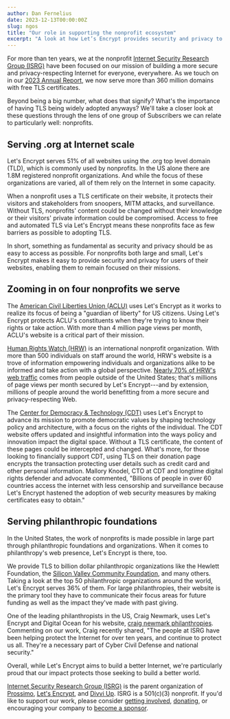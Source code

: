 ```yaml
---
author: Dan Fernelius
date: 2023-12-13T00:00:00Z
slug: ngos
title: "Our role in supporting the nonprofit ecosystem"
excerpt: "A look at how Let’s Encrypt provides security and privacy to public and social benefit organizations."
---
```


For more than ten years, we at the nonprofit [Internet Security Research Group (ISRG)](https://www.abetterinternet.org/) have been focused on our mission of building a more secure and privacy-respecting Internet for everyone, everywhere. As we touch on in our [2023 Annual Report](https://www.abetterinternet.org/documents/2023-ISRG-Annual-Report.pdf), we now serve more than 360 million domains with free TLS certificates.

Beyond being a big number, what does that signify? What's the importance of having TLS being widely adopted anyways? We'll take a closer look at these questions through the lens of one group of Subscribers we can relate to particularly well: nonprofits.

## Serving .org at Internet scale

Let's Encrypt serves 51% of all websites using the .org top level domain (TLD), which is commonly used by nonprofits. In the US alone there are 1.8M registered nonprofit organizations. And while the focus of these organizations are varied, all of them rely on the Internet in some capacity.

When a nonprofit uses a TLS certificate on their website, it protects their visitors and stakeholders from snoopers, MITM attacks, and surveillance. Without TLS, nonprofits' content could be changed without their knowledge or their visitors' private information could be compromised. Access to free and automated TLS via Let's Encrypt means these nonprofits face as few barriers as possible to adopting TLS.

In short, something as fundamental as security and privacy should be as easy to access as possible. For nonprofits both large and small, Let's Encrypt makes it easy to provide security and privacy for users of their websites, enabling them to remain focused on their missions.

## Zooming in on four nonprofits we serve

The [American Civil Liberties Union (ACLU)](https://www.aclu.org/) uses Let's Encrypt as it works to realize its focus of being a "guardian of liberty" for US citizens. Using Let's Encrypt protects ACLU's constituents when they're trying to know their rights or take action. With more than 4 million page views per month, ACLU's website is a critical part of their mission.

[Human Rights Watch (HRW)](https://www.hrw.org/) is an international nonprofit organization. With more than 500 individuals on staff around the world, HRW's website is a trove of information empowering individuals and organizations alike to be informed and take action with a global perspective. [Nearly 70% of HRW's web traffic](https://pro.similarweb.com/#/digitalsuite/websiteanalysis/overview/website-performance/*/999/3m?webSource=Total&key=hrw.org) comes from people outside of the United States; that's millions of page views per month secured by Let's Encrypt---and by extension, millions of people around the world benefitting from a more secure and privacy-respecting Web.

The [Center for Democracy & Technology (CDT)](https://cdt.org/) uses Let's Encrypt to advance its mission to promote democratic values by shaping technology policy and architecture, with a focus on the rights of the individual. The CDT website offers updated and insightful information into the ways policy and innovation impact the digital space. Without a TLS certificate, the content of these pages could be intercepted and changed. What's more, for those looking to financially support CDT, using TLS on their donation page encrypts the transaction protecting user details such as credit card and other personal information. Mallory Knodel, CTO at CDT and longtime digital rights defender and advocate commented, "Billions of people in over 60 countries access the internet with less censorship and surveillance because Let's Encrypt hastened the adoption of web security measures by making certificates easy to obtain."

## Serving philanthropic foundations

In the United States, the work of nonprofits is made possible in large part through philanthropic foundations and organizations. When it comes to philanthropy's web presence, Let's Encrypt is there, too.

We provide TLS to billion dollar philanthropic organizations like the Hewlett Foundation, the [Silicon Valley Community Foundation](https://www.siliconvalleycf.org/), and many others. Taking a look at the top 50 philanthropic organizations around the world, Let's Encrypt serves 36% of them. For large philanthropies, their website is the primary tool they have to communicate their focus areas for future funding as well as the impact they've made with past giving.

One of the leading philanthropists in the US, Craig Newmark, uses Let's Encrypt and Digital Ocean for his website, [craig newmark philanthropies](https://craignewmarkphilanthropies.org/). Commenting on our work, Craig recently shared, "The people at ISRG have been helping protect the Internet for over ten years, and continue to protect us all. They're a necessary part of Cyber Civil Defense and national security."

Overall, while Let's Encrypt aims to build a better Internet, we're particularly proud that our impact protects those seeking to build a better world.

[Internet Security Research Group (ISRG)](https://abetterinternet.org/) is the parent organization of [Prossimo](http://memorysafety.org/), [Let's Encrypt](http://letsencrypt.org/), and [Divvi Up](http://divviup.org/). ISRG is a 501(c)(3) nonprofit. If you'd like to support our work, please consider [getting involved](https://www.abetterinternet.org/getinvolved/), [donating](https://www.abetterinternet.org/donate/), or encouraging your company to [become a sponsor](https://www.abetterinternet.org/sponsor/).